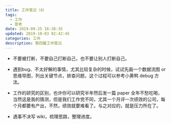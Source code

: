 ```yaml
---
title: 工作笔记（4）
tags:
  - 工作
  - 思考
date: 2019-09-25 16:38:35
updated: 2019-10-03 02:42:45
categories: 工作
description: 第四篇工作笔记
---
```


- 不要被打断，不要自己打断自己，也不要让别人打断自己。
- 遇到bug、不太好解的事情，尤其比较复杂的时候，试试先画一个数据流图 or 思维导图，列出关键节点，排查问题，这个过程可以参考小黄鸭 debug 方法。

- 工作的研究的区别，也许你可以研究半年然后发一篇 paper 全年不愁吃喝，当然这是我的猜测，但是我们工作党不同，尤其一个月评一次绩效的公司，每个月都要有产出，不然，绩效就要难看了。与之对应的，就是压力所在了。
- 遇事不决写 wiki，梳理思路，整理进度。

<!-- more -->

